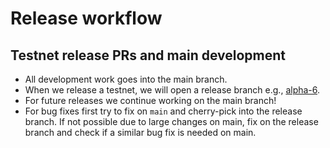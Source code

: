 # Release workflow

## Testnet release PRs and main development

- All development work goes into the main branch.
- When we release a testnet, we will open a release branch e.g., [alpha-6](https://github.com/taikoxyz/taiko-mono/tree/alpha-6).
- For future releases we continue working on the main branch!
- For bug fixes first try to fix on `main` and cherry-pick into the release branch. If not possible due to large changes on main, fix on the release branch and check if a similar bug fix is needed on main.
